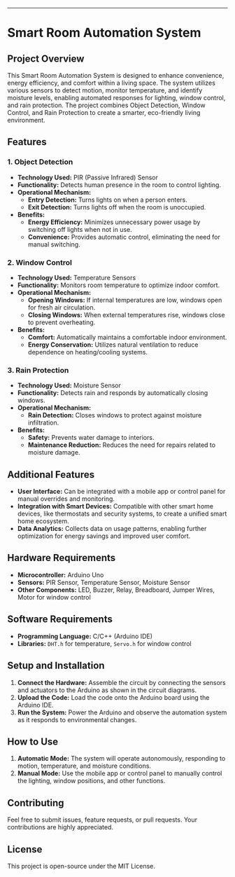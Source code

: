 

---

# Smart Room Automation System

## Project Overview

This Smart Room Automation System is designed to enhance convenience, energy efficiency, and comfort within a living space. The system utilizes various sensors to detect motion, monitor temperature, and identify moisture levels, enabling automated responses for lighting, window control, and rain protection. The project combines Object Detection, Window Control, and Rain Protection to create a smarter, eco-friendly living environment.

## Features

### 1. Object Detection
- **Technology Used:** PIR (Passive Infrared) Sensor
- **Functionality:** Detects human presence in the room to control lighting.
- **Operational Mechanism:**
  - **Entry Detection:** Turns lights on when a person enters.
  - **Exit Detection:** Turns lights off when the room is unoccupied.
- **Benefits:**
  - **Energy Efficiency:** Minimizes unnecessary power usage by switching off lights when not in use.
  - **Convenience:** Provides automatic control, eliminating the need for manual switching.

### 2. Window Control
- **Technology Used:** Temperature Sensors
- **Functionality:** Monitors room temperature to optimize indoor comfort.
- **Operational Mechanism:**
  - **Opening Windows:** If internal temperatures are low, windows open for fresh air circulation.
  - **Closing Windows:** When external temperatures rise, windows close to prevent overheating.
- **Benefits:**
  - **Comfort:** Automatically maintains a comfortable indoor environment.
  - **Energy Conservation:** Utilizes natural ventilation to reduce dependence on heating/cooling systems.

### 3. Rain Protection
- **Technology Used:** Moisture Sensor
- **Functionality:** Detects rain and responds by automatically closing windows.
- **Operational Mechanism:**
  - **Rain Detection:** Closes windows to protect against moisture infiltration.
- **Benefits:**
  - **Safety:** Prevents water damage to interiors.
  - **Maintenance Reduction:** Reduces the need for repairs related to moisture damage.

## Additional Features
- **User Interface:** Can be integrated with a mobile app or control panel for manual overrides and monitoring.
- **Integration with Smart Devices:** Compatible with other smart home devices, like thermostats and security systems, to create a unified smart home ecosystem.
- **Data Analytics:** Collects data on usage patterns, enabling further optimization for energy savings and improved user comfort.

## Hardware Requirements
- **Microcontroller:** Arduino Uno
- **Sensors:** PIR Sensor, Temperature Sensor, Moisture Sensor
- **Other Components:** LED, Buzzer, Relay, Breadboard, Jumper Wires, Motor for window control

## Software Requirements
- **Programming Language:** C/C++ (Arduino IDE)
- **Libraries:** `DHT.h` for temperature, `Servo.h` for window control

## Setup and Installation
1. **Connect the Hardware:** Assemble the circuit by connecting the sensors and actuators to the Arduino as shown in the circuit diagrams.
2. **Upload the Code:** Load the code onto the Arduino board using the Arduino IDE.
3. **Run the System:** Power the Arduino and observe the automation system as it responds to environmental changes.

## How to Use
1. **Automatic Mode:** The system will operate autonomously, responding to motion, temperature, and moisture conditions.
2. **Manual Mode:** Use the mobile app or control panel to manually control the lighting, window positions, and other functions.


## Contributing
Feel free to submit issues, feature requests, or pull requests. Your contributions are highly appreciated.

## License
This project is open-source under the MIT License.

